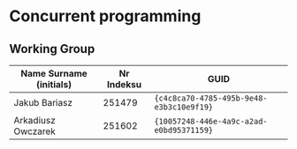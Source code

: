 # Concurrent programming

## Working Group

| Name Surname (initials) |  Nr Indeksu  | GUID                                     |
| ----------------------- | ------------ |---------------------------------------- |
| Jakub Bariasz           | 251479       |`{c4c8ca70-4785-495b-9e48-e3b3c10e9f19}` |
| Arkadiusz Owczarek      | 251602       |`{10057248-446e-4a9c-a2ad-e0bd95371159}` |
